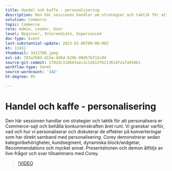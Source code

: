 ```yaml
---
title: Handel och kaffe - personalisering
description: Den här sessionen handlar om strategier och taktik för att personalisera er Commerce-sajt och behålla konkurrenskraften året runt. Vi granskar varför, vad och hur vi personaliserar och diskuterar de effekter på konverteringar som har direkt samband med personalisering. Corey demonstrerar sedan kategoribehörigheter, kundsegment, dynamiska block/widgetar, Recommendations och mycket annat. Presentationen och demon åtföljs av live-frågor och svar tillsammans med Corey.
solution: Commerce
topic: Commerce
role: Admin, Leader, User
level: Beginner, Intermediate, Experienced
doc-type: Event
last-substantial-update: 2023-01-06T00:00:00Z
kt: 11651
thumbnail: 3412700.jpeg
exl-id: 783a7b0d-d15e-4d6d-b29b-99d57bf15c94
source-git-commit: 1792dc318643aec2c12613f621361d72a7a918b1
workflow-type: tm+mt
source-wordcount: '142'
ht-degree: 0%

---
```


# Handel och kaffe - personalisering

Den här sessionen handlar om strategier och taktik för att personalisera er Commerce-sajt och behålla konkurrenskraften året runt. Vi granskar varför, vad och hur vi personaliserar och diskuterar de effekter på konverteringar som har direkt samband med personalisering. Corey demonstrerar sedan kategoribehörigheter, kundsegment, dynamiska block/widgetar, Recommendations och mycket annat. Presentationen och demon åtföljs av live-frågor och svar tillsammans med Corey.

>[!VIDEO](https://video.tv.adobe.com/v/3412700/?quality=12&learn=on)
